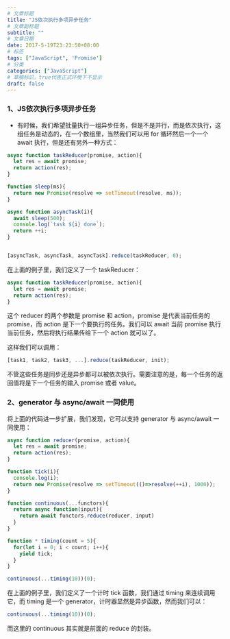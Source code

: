 ```yaml
---
# 文章标题
title: "JS依次执行多项异步任务"
# 文章副标题
subtitle: ""
# 文章日期
date: 2017-5-19T23:23:50+08:00
# 标签
tags: ["JavaScript", 'Promise']
# 分类
categories: ["JavaScript"]
# 草稿标识，true代表正式环境下不显示
draft: false
---
```


### 1、JS依次执行多项异步任务

- 有时候，我们希望批量执行一组异步任务，但是不是并行，而是依次执行，这组任务是动态的，在一个数组里，当然我们可以用 for 循环然后一个一个 await 执行，但是还有另外一种方式：

```js
async function taskReducer(promise, action){
  let res = await promise;
  return action(res);
}

function sleep(ms){
  return new Promise(resolve => setTimeout(resolve, ms));
}

async function asyncTask(i){
  await sleep(500);
  console.log(`task ${i} done`);
  return ++i;
}


[asyncTask, asyncTask, asyncTask].reduce(taskReducer, 0);
```
在上面的例子里，我们定义了一个 taskReducer：

```js
async function taskReducer(promise, action){
  let res = await promise;
  return action(res);
}
```
这个 reducer 的两个参数是 promise 和 action，promise 是代表当前任务的 promise，而 action 是下一个要执行的任务。我们可以 await 当前 promise 执行当前任务，然后将执行结果传给下一个 action 就可以了。

这样我们可以调用：

```js
[task1, task2, task3, ...].reduce(taskReducer, init);
```
不管这些任务是同步还是异步都可以被依次执行。需要注意的是，每一个任务的返回值将是下一个任务的输入 promise 或者 value。

### 2、generator 与 async/await 一同使用
将上面的代码进一步扩展，我们发现，它可以支持 generator 与 async/await 一同使用：

```js
async function reducer(promise, action){
  let res = await promise;
  return action(res);
}

function tick(i){
  console.log(i);
  return new Promise(resolve => setTimeout(()=>resolve(++i), 1000));
}

function continuous(...functors){
  return async function(input){
    return await functors.reduce(reducer, input)
  }
}

function * timing(count = 5){
  for(let i = 0; i < count; i++){
    yield tick;
  }
}

continuous(...timing(10))(0);
```
在上面的例子里，我们定义了一个计时 tick 函数，我们通过 timing 来连续调用它，而 timing 是一个 generator，计时器显然是异步函数，然而我们可以：
```js
continuous(...timing(10))(0);
```
而这里的 continuous 其实就是前面的 reduce 的封装。